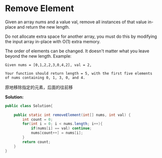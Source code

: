 #  Remove Element


Given an array nums and a value val, remove all instances of that value in-place and return the new length.

Do not allocate extra space for another array, you must do this by modifying the input array in-place with O(1) extra memory.

The order of elements can be changed. It doesn't matter what you leave beyond the new length.
Example:
```
Given nums = [0,1,2,2,3,0,4,2], val = 2,

Your function should return length = 5, with the first five elements of nums containing 0, 1, 3, 0, and 4.
```
原地移除指定的元素，后面的往前移

**Solution:**
```java
public class Solution{
    
    public static int removeElement(int[] nums, int val) {
        int count = 0;
        for(int i = 0; i < nums.length; i++){
            if(nums[i] == val) continue;
            nums[count++] = nums[i];
        }
        return count;
    }
}
